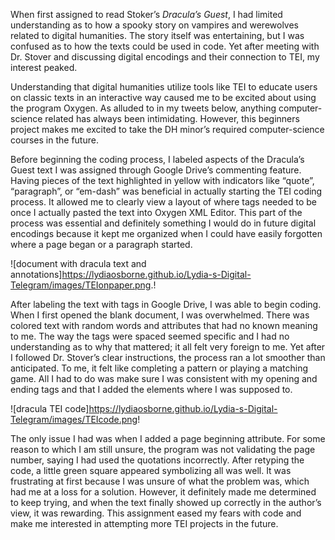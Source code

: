 When first assigned to read Stoker’s _Dracula’s Guest_, I had limited understanding as to how a spooky story on vampires and werewolves related to digital humanities. The story itself was entertaining, but I was confused as to how the texts could be used in code. Yet after meeting with Dr. Stover and discussing digital encodings and their connection to TEI, my interest peaked. 

Understanding that digital humanities utilize tools like TEI to educate users on classic texts in an interactive way caused me to be excited about using the program Oxygen. As alluded to in my tweets below, anything computer-science related has always been intimidating. However, this beginners project makes me excited to take the DH minor’s required computer-science courses in the future.

Before beginning the coding process, I labeled aspects of the Dracula’s Guest text I was assigned through Google Drive’s commenting feature. Having pieces of the text highlighted in yellow with indicators like “quote”, “paragraph”, or “em-dash” was beneficial in actually starting the TEI coding process. It allowed me to clearly view a layout of where tags needed to be once I actually pasted the text into Oxygen XML Editor. This part of the process was essential and definitely something I would do in future digital encodings because it kept me organized when I could have easily forgotten where a page began or a paragraph started.

 ![document with dracula text and annotations]https://lydiaosborne.github.io/Lydia-s-Digital-Telegram/images/TEIonpaper.png.!

After labeling the text with tags in Google Drive, I was able to begin coding. When I first opened the blank document, I was overwhelmed. There was colored text with random words and attributes that had no known meaning to me. The way the tags were spaced seemed specific and I had no understanding as to why that mattered; it all felt very foreign to me. Yet after I followed Dr. Stover’s clear instructions, the process ran a lot smoother than anticipated. To me, it felt like completing a pattern or playing a matching game. All I had to do was make sure I was consistent with my opening and ending tags and that I added the elements where I was supposed to. 

 ![dracula TEI code]https://lydiaosborne.github.io/Lydia-s-Digital-Telegram/images/TEIcode.png!

The only issue I had was when I added a page beginning attribute. For some reason to which I am still unsure, the program was not validating the page number, saying I had used the quotations incorrectly. After retyping the code, a little green square appeared symbolizing all was well. It was frustrating at first because I was unsure of what the problem was, which had me at a loss for a solution. However, it definitely made me determined to keep trying, and when the text finally showed up correctly in the author’s view, it was rewarding. This assignment eased my fears with code and make me interested in attempting more TEI projects in the future.

